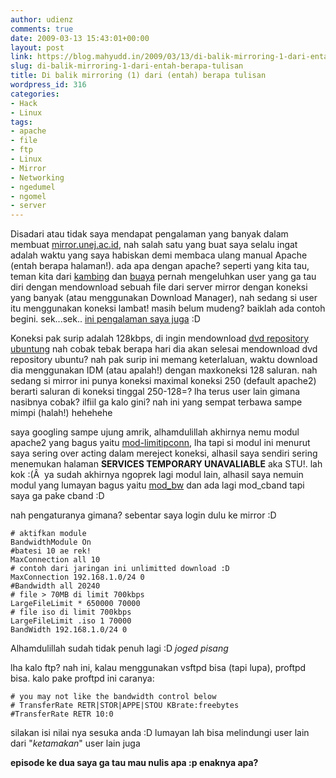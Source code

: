 ```yaml
---
author: udienz
comments: true
date: 2009-03-13 15:43:01+00:00
layout: post
link: https://blog.mahyudd.in/2009/03/13/di-balik-mirroring-1-dari-entah-berapa-tulisan.html
slug: di-balik-mirroring-1-dari-entah-berapa-tulisan
title: Di balik mirroring (1) dari (entah) berapa tulisan
wordpress_id: 316
categories:
- Hack
- Linux
tags:
- apache
- file
- ftp
- Linux
- Mirror
- Networking
- ngedumel
- ngomel
- server
---
```


Disadari atau tidak saya mendapat pengalaman yang banyak dalam membuat [mirror.unej.ac.id](http://mirror.unej.ac.id), nah salah satu yang buat saya selalu ingat adalah waktu yang saya habiskan demi membaca ulang manual Apache (entah berapa halaman!). ada apa dengan apache? seperti yang kita tau, teman kita dari [kambing](http://fajran.web.id/story/2007/05/24/tuma) dan [buaya](http://budiwijaya.or.id/222-124-169-xx) pernah mengeluhkan user yang ga tau diri dengan mendownload sebuah file dari server mirror dengan koneksi yang banyak (atau menggunakan Download Manager), nah sedang si user itu menggunakan koneksi lambat! masih belum mudeng? baiklah ada contoh begini. sek...sek.. [ini pengalaman saya juga](http://www.plurk.com/p/h1awv) :D

Koneksi pak surip adalah 128kbps, di ingin mendownload [dvd repository ubuntung](http://mirror.unej.ac.id/pub/iso/ubuntu-repository/) nah cobak tebak berapa hari dia akan selesai mendownload dvd repository ubuntu? nah pak surip ini memang keterlaluan, waktu download dia menggunakan IDM (atau apalah!) dengan maxkoneksi 128 saluran. nah sedang si mirror ini punya koneksi maximal koneksi 250 (default apache2) berarti saluran di koneksi tinggal 250-128=? lha terus user lain gimana nasibnya cobak? ilfiil ga kalo gini? nah ini yang sempat terbawa sampe mimpi (halah!) hehehehe

saya googling sampe ujung amrik, alhamdulillah akhirnya nemu modul apache2 yang bagus yaitu [mod-limitipconn](http://elonen.iki.fi/code/unofficial-debs/mod-limitipconn/), lha tapi si modul ini menurut saya sering over acting dalam mereject koneksi, alhasil saya sendiri sering menemukan halaman **SERVICES TEMPORARY UNAVALIABLE** aka STU!. lah kok :(Â  ya sudah akhirnya ngoprek lagi modul lain, alhasil saya nemuin modul yang lumayan bagus yaitu [mod_bw](http://packages.debian.org/stable/libapache2-mod-bw) dan ada lagi mod_cband tapi saya ga pake cband :D

nah pengaturanya gimana? sebentar saya login dulu ke mirror :D

    
    # aktifkan module
    BandwidthModule On
    #batesi 10 ae rek!
    MaxConnection all 10
    # contoh dari jaringan ini unlimitted download :D
    MaxConnection 192.168.1.0/24 0
    #Bandwidth all 20240
    # file > 70MB di limit 700kbps
    LargeFileLimit * 650000 70000
    # file iso di limit 700kbps
    LargeFileLimit .iso 1 70000
    BandWidth 192.168.1.0/24 0


Alhamdulillah sudah tidak penuh lagi :D *joged pisang*

lha kalo ftp? nah ini, kalau menggunakan vsftpd bisa (tapi lupa), proftpd bisa. kalo pake proftpd ini caranya:

    
    # you may not like the bandwidth control below
    # TransferRate RETR|STOR|APPE|STOU KBrate:freebytes
    #TransferRate RETR 10:0


silakan isi nilai nya sesuka anda :D lumayan lah bisa melindungi user lain dari "_ketamakan_" user lain juga

**episode ke dua saya ga tau mau nulis apa :p enaknya apa?**
